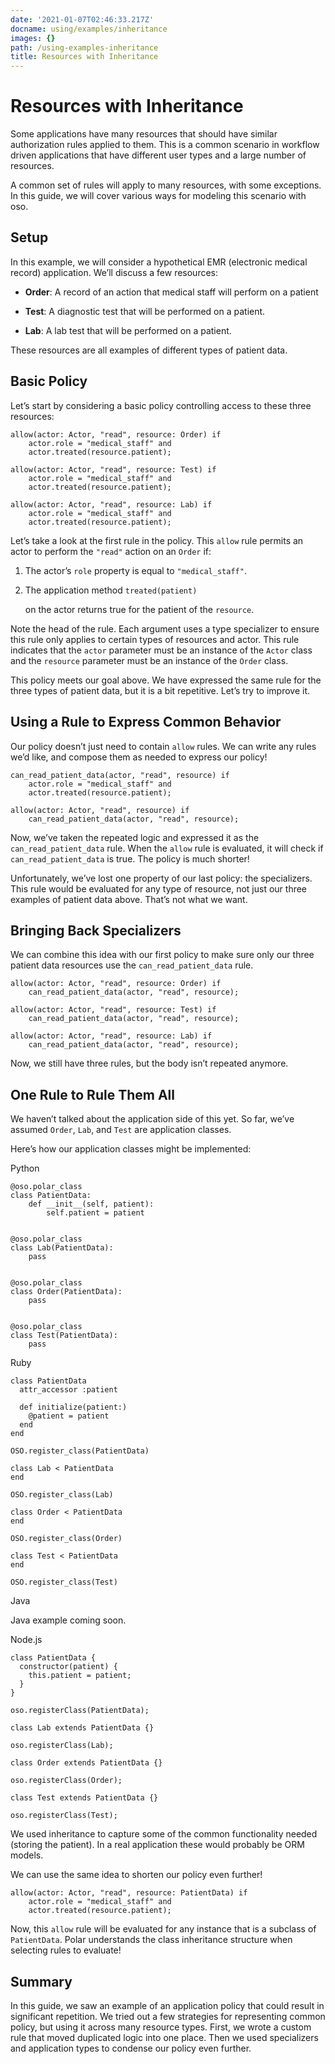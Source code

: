 ```yaml
---
date: '2021-01-07T02:46:33.217Z'
docname: using/examples/inheritance
images: {}
path: /using-examples-inheritance
title: Resources with Inheritance
---
```


# Resources with Inheritance

Some applications have many resources that should have similar authorization
rules applied to them.  This is a common scenario in workflow driven
applications that have different user types and a large number of resources.

A common set of rules will apply to many resources, with some exceptions.  In
this guide, we will cover various ways for modeling this scenario with oso.

## Setup

In this example, we will consider a hypothetical EMR (electronic medical record)
application.  We’ll discuss a few resources:


* **Order**: A record of an action that medical staff will perform on a patient


* **Test**: A diagnostic test that will be performed on a patient.


* **Lab**: A lab test that will be performed on a patient.

These resources are all examples of different types of patient data.

## Basic Policy

Let’s start by considering a basic policy controlling access to these three
resources:

```
allow(actor: Actor, "read", resource: Order) if
    actor.role = "medical_staff" and
    actor.treated(resource.patient);

allow(actor: Actor, "read", resource: Test) if
    actor.role = "medical_staff" and
    actor.treated(resource.patient);

allow(actor: Actor, "read", resource: Lab) if
    actor.role = "medical_staff" and
    actor.treated(resource.patient);
```

Let’s take a look at the first rule in the policy. This `allow` rule permits
an actor to perform the `"read"` action on an `Order` if:


1. The actor’s `role` property is equal to `"medical_staff"`.


2. The application method `treated(patient)`

    on the actor returns true for the patient of the `resource`.

Note the head of the rule.  Each argument uses a type specializer to
ensure this rule only applies to certain types of resources and actor.  This
rule indicates that the `actor` parameter must be an instance of the `Actor`
class and the `resource` parameter must be an instance of the `Order` class.

This policy meets our goal above. We have expressed the same rule for the three
types of patient data, but it is a bit repetitive.  Let’s try to improve it.

## Using a Rule to Express Common Behavior

Our policy doesn’t just need to contain `allow` rules.  We can write any
rules we’d like, and compose them as needed to express our policy!

```
can_read_patient_data(actor, "read", resource) if
    actor.role = "medical_staff" and
    actor.treated(resource.patient);

allow(actor: Actor, "read", resource) if
    can_read_patient_data(actor, "read", resource);
```

Now, we’ve taken the repeated logic and expressed it as the
`can_read_patient_data` rule.  When the `allow` rule is evaluated,
it will check if `can_read_patient_data` is true. The policy is much shorter!

Unfortunately, we’ve lost one property of our last policy: the specializers.
This rule would be evaluated for any type of resource, not just our three
examples of patient data above. That’s not what we want.

## Bringing Back Specializers

We can combine this idea with our first policy to make sure only our three
patient data resources use the `can_read_patient_data` rule.

```
allow(actor: Actor, "read", resource: Order) if
    can_read_patient_data(actor, "read", resource);

allow(actor: Actor, "read", resource: Test) if
    can_read_patient_data(actor, "read", resource);

allow(actor: Actor, "read", resource: Lab) if
    can_read_patient_data(actor, "read", resource);
```

Now, we still have three rules, but the body isn’t repeated anymore.

## One Rule to Rule Them All

We haven’t talked about the application side of this yet.  So far, we’ve assumed
`Order`, `Lab`, and `Test` are application classes.

Here’s how our application classes might be implemented:

Python

```
@oso.polar_class
class PatientData:
    def __init__(self, patient):
        self.patient = patient


@oso.polar_class
class Lab(PatientData):
    pass


@oso.polar_class
class Order(PatientData):
    pass


@oso.polar_class
class Test(PatientData):
    pass
```

Ruby

```
class PatientData
  attr_accessor :patient

  def initialize(patient:)
    @patient = patient
  end
end

OSO.register_class(PatientData)

class Lab < PatientData
end

OSO.register_class(Lab)

class Order < PatientData
end

OSO.register_class(Order)

class Test < PatientData
end

OSO.register_class(Test)
```

Java

Java example coming soon.

Node.js

```
class PatientData {
  constructor(patient) {
    this.patient = patient;
  }
}

oso.registerClass(PatientData);

class Lab extends PatientData {}

oso.registerClass(Lab);

class Order extends PatientData {}

oso.registerClass(Order);

class Test extends PatientData {}

oso.registerClass(Test);
```

We used inheritance to capture some of the common
functionality needed (storing the patient).  In a real application these
would probably be ORM models.

We can use the same idea to shorten our policy even further!

```
allow(actor: Actor, "read", resource: PatientData) if
    actor.role = "medical_staff" and
    actor.treated(resource.patient);
```

Now, this `allow` rule will be evaluated for any instance that is a subclass
of `PatientData`.  Polar understands the class inheritance structure when
selecting rules to evaluate!

<!-- TODO: include when groups are back
Working with groups
-------------------

This worked well for us, but remember this is just an example.  Not all
applications may have encoded relationships this way.  Maybe when we wrote our
code we didn't create a ``PatientData`` class, and just implemented ``Lab``,
``Order`` and ``Test`` separately.  We still want to treat them as one concept
in our policy, but don't want to change our application.

Polar includes a ``group`` construct that can be used for exactly this purpose:

.. literalinclude:: /examples/inheritance/05-group.polar
   :language: polar
   :emphasize-lines: 1

The :ref:`group` declaration creates a new type in our Polar file called
``PatientData``.  This time, we tell Polar that ``Lab``, ``Order`` and ``Test``
are part of this group.  We can write our rule in the same way as before. -->
## Summary

In this guide, we saw an example of an application policy that could result in
significant repetition.   We tried out a few strategies for representing common
policy, but using it across many resource types.  First, we wrote a custom rule
that moved duplicated logic into one place.  Then we used specializers and
application types to condense our policy even further.

<!-- TODO
Finally, we saw how groups & inheritance can both be exploited to
write flexible policies that accurately model our application's domain model. -->
